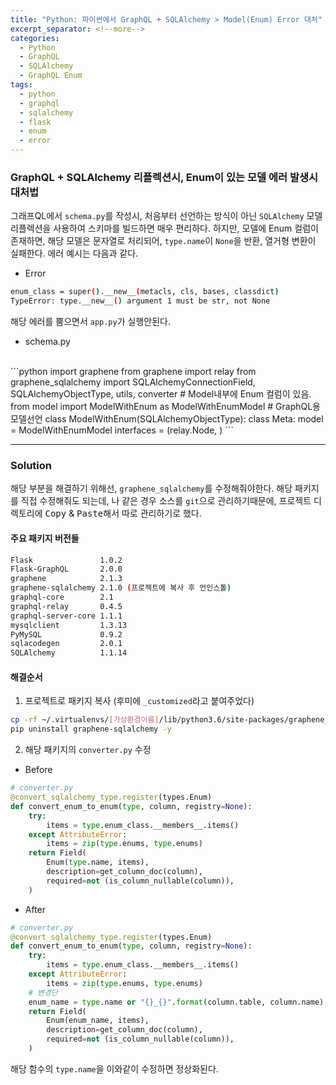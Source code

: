 ```yaml
---
title: "Python: 파이썬에서 GraphQL + SQLAlchemy > Model(Enum) Error 대처"
excerpt_separator: <!--more-->
categories:
  - Python
  - GraphQL
  - SQLAlchemy
  - GraphQL Enum
tags: 
  - python
  - graphql
  - sqlalchemy
  - flask
  - enum
  - error
---
```


### GraphQL + SQLAlchemy 리플렉션시, Enum이 있는 모델 에러 발생시 대처법
그래프QL에서 `schema.py`를 작성시, 처음부터 선언하는 방식이 아닌 `SQLAlchemy` 모델 리플렉션을 사용하여 스키마를 빌드하면 매우 편리하다. 하지만, 모델에 Enum 컬럼이 존재하면, 해당 모델은 문자열로 처리되어, `type.name`이 `None`을 반환, 열거형 변환이 실패한다. 에러 예시는 다음과 같다.

- Error
```bash
enum_class = super().__new__(metacls, cls, bases, classdict)
TypeError: type.__new__() argument 1 must be str, not None
```
해당 에러를 뿜으면서 `app.py`가 실행안된다.

<!--more-->
- schema.py
<br/>
```python
import graphene
from graphene import relay
from graphene_sqlalchemy import SQLAlchemyConnectionField, SQLAlchemyObjectType, utils, converter
# Model내부에 Enum 컬럼이 있음.
from model import ModelWithEnum as ModelWithEnumModel
# GraphQL용 모델선언
class ModelWithEnum(SQLAlchemyObjectType):
    class Meta:
        model = ModelWithEnumModel
        interfaces = (relay.Node, )
```

---
### Solution
해당 부분을 해결하기 위해선, `graphene_sqlalchemy`를 수정해줘야한다. 해당 패키지를 직접 수정해줘도 되는데, 나 같은 경우 소스를 `git`으로 관리하기때문에, 프로젝트 디렉토리에 <kbd>Copy</kbd> & <kbd>Paste</kbd>해서 따로 관리하기로 했다.

#### 주요 패키지 버전들
```bash
Flask               1.0.2
Flask-GraphQL       2.0.0
graphene            2.1.3
graphene-sqlalchemy 2.1.0 (프로젝트에 복사 후 언인스톨)
graphql-core        2.1
graphql-relay       0.4.5
graphql-server-core 1.1.1
mysqlclient         1.3.13
PyMySQL             0.9.2
sqlacodegen         2.0.1
SQLAlchemy          1.1.14
```

#### 해결순서
1) 프로젝트로 패키지 복사 (후미에 `_customized`라고 붙여주었다) 
```bash
cp -rf ~/.virtualenvs/[가상환경이름]/lib/python3.6/site-packages/graphene_sqlalchemy path/to/project/graphene_sqlalchemy_customized
pip uninstall graphene-sqlalchemy -y
```

2) 해당 패키지의 `converter.py` 수정
- Before
```python
# converter.py
@convert_sqlalchemy_type.register(types.Enum)
def convert_enum_to_enum(type, column, registry=None):
    try:
        items = type.enum_class.__members__.items()
    except AttributeError:
        items = zip(type.enums, type.enums)
    return Field(
        Enum(type.name, items),
        description=get_column_doc(column),
        required=not (is_column_nullable(column)),
    ) 
```

- After
```python
# converter.py
@convert_sqlalchemy_type.register(types.Enum)
def convert_enum_to_enum(type, column, registry=None):
    try:
        items = type.enum_class.__members__.items()
    except AttributeError:
        items = zip(type.enums, type.enums)
    # 변경단
    enum_name = type.name or "{}_{}".format(column.table, column.name)
    return Field(
        Enum(enum_name, items),
        description=get_column_doc(column),
        required=not (is_column_nullable(column)),
    )
```
해당 함수의 `type.name`을 이와같이 수정하면 정상화된다.






